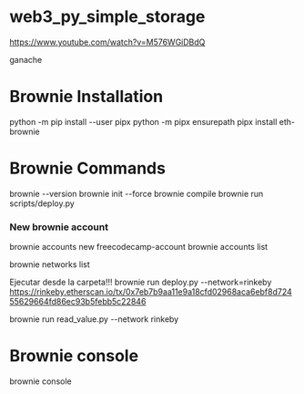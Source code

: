 # web3_py_simple_storage

https://www.youtube.com/watch?v=M576WGiDBdQ

ganache


# Brownie Installation
python -m pip install --user pipx
python -m pipx ensurepath
pipx install eth-brownie

# Brownie Commands
brownie --version
brownie init --force
brownie compile
brownie run scripts/deploy.py

### New brownie account
brownie accounts new freecodecamp-account
brownie accounts list

brownie networks list

Ejecutar desde la carpeta!!!
brownie run deploy.py --network=rinkeby
https://rinkeby.etherscan.io/tx/0x7eb7b9aa11e9a18cfd02968aca6ebf8d72455629664fd86ec93b5febb5c22846

brownie run read_value.py --network rinkeby

# Brownie console
brownie console